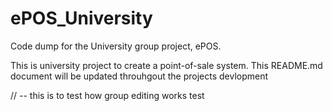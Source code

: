 # ePOS_University
Code dump for the University group project, ePOS.

This is university project to create a point-of-sale system. This README.md document will be updated throuhgout the projects devlopment

// -- this is to test how group editing works
test
